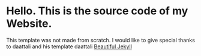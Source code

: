 # Hello. This is the source code of my Website.
This template was not made from scratch. I would like to give special thanks to daattali and his template daattali [Beautiful Jekyll](https://github.com/daattali/beautiful-jekyll)